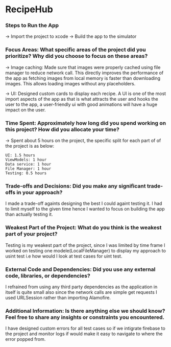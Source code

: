 # RecipeHub

### Steps to Run the App
-> Import the project to xcode
-> Build the app to the simulator


### Focus Areas: What specific areas of the project did you prioritize? Why did you choose to focus on these areas?
-> Image caching:
       Made sure that images were properly cached using file manager to reduce network call. This directly improves the performance of the app as fetching images from local memory is faster than downloading images. This allows loading images without any placeholders.
       
-> UI:
      Designed custom cards to display each recipe. A UI is one of the most import aspects of the app as that is what attracts the user and hooks the user to the app, a user-friendly ui with good animations will have a huge impact on the user.

### Time Spent: Approximately how long did you spend working on this project? How did you allocate your time?
-> Spent about 5 hours on the project, the specific split for each part of of the project is as below:

    UI: 1.5 hours
    ViewModels: 1 hour
    Data service: 1 hour
    File Manager: 1 hour
    Testing: 0.5 hours

### Trade-offs and Decisions: Did you make any significant trade-offs in your approach?
I made a trade-off againts designing the best I could againt testing it. I had to limit myself to the given time hence I wanted to focus on building the app than actually testing it.  

### Weakest Part of the Project: What do you think is the weakest part of your project?
Testing is my weakest part of the project, since I was limited by time frame I worked on testing one modele(LocalFileManager) to display my approach to usint test i.e how would I look at test cases for uint test.

### External Code and Dependencies: Did you use any external code, libraries, or dependencies?
I refrained from using any third party dependencies as the application in itself is quite small also since the network calls are simple get requests I used URLSession rather than importing Alamofire.

### Additional Information: Is there anything else we should know? Feel free to share any insights or constraints you encountered.
I have designed custom errors for all test cases so if we intigrate firebase to the project and monitor logs if would make it easy to navigate to where the error popped from.
